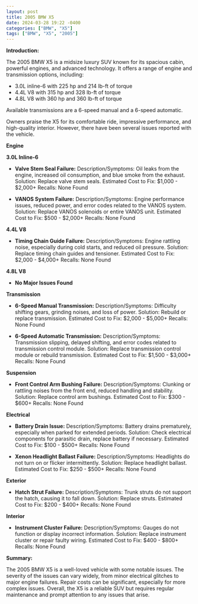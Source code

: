 ```yaml
---
layout: post
title: 2005 BMW X5
date: 2024-03-28 19:22 -0400
categories: ["BMW", "X5"]
tags: ["BMW", "X5", "2005"]
---
```

**Introduction:**

The 2005 BMW X5 is a midsize luxury SUV known for its spacious cabin, powerful engines, and advanced technology. It offers a range of engine and transmission options, including:

- 3.0L inline-6 with 225 hp and 214 lb-ft of torque
- 4.4L V8 with 315 hp and 328 lb-ft of torque
- 4.8L V8 with 360 hp and 360 lb-ft of torque

Available transmissions are a 6-speed manual and a 6-speed automatic.

Owners praise the X5 for its comfortable ride, impressive performance, and high-quality interior. However, there have been several issues reported with the vehicle.

**Engine**

**3.0L Inline-6**

- **Valve Stem Seal Failure:**
Description/Symptoms: Oil leaks from the engine, increased oil consumption, and blue smoke from the exhaust.
Solution: Replace valve stem seals.
Estimated Cost to Fix: $1,000 - $2,000+
Recalls: None Found

- **VANOS System Failure:**
Description/Symptoms: Engine performance issues, reduced power, and error codes related to the VANOS system.
Solution: Replace VANOS solenoids or entire VANOS unit.
Estimated Cost to Fix: $500 - $2,000+
Recalls: None Found

**4.4L V8**

- **Timing Chain Guide Failure:**
Description/Symptoms: Engine rattling noise, especially during cold starts, and reduced oil pressure.
Solution: Replace timing chain guides and tensioner.
Estimated Cost to Fix: $2,000 - $4,000+
Recalls: None Found

**4.8L V8**

- **No Major Issues Found**

**Transmission**

- **6-Speed Manual Transmission:**
Description/Symptoms: Difficulty shifting gears, grinding noises, and loss of power.
Solution: Rebuild or replace transmission.
Estimated Cost to Fix: $2,000 - $5,000+
Recalls: None Found

- **6-Speed Automatic Transmission:**
Description/Symptoms: Transmission slipping, delayed shifting, and error codes related to transmission control module.
Solution: Replace transmission control module or rebuild transmission.
Estimated Cost to Fix: $1,500 - $3,000+
Recalls: None Found

**Suspension**

- **Front Control Arm Bushing Failure:**
Description/Symptoms: Clunking or rattling noises from the front end, reduced handling and stability.
Solution: Replace control arm bushings.
Estimated Cost to Fix: $300 - $600+
Recalls: None Found

**Electrical**

- **Battery Drain Issue:**
Description/Symptoms: Battery drains prematurely, especially when parked for extended periods.
Solution: Check electrical components for parasitic drain, replace battery if necessary.
Estimated Cost to Fix: $100 - $500+
Recalls: None Found

- **Xenon Headlight Ballast Failure:**
Description/Symptoms: Headlights do not turn on or flicker intermittently.
Solution: Replace headlight ballast.
Estimated Cost to Fix: $250 - $500+
Recalls: None Found

**Exterior**

- **Hatch Strut Failure:**
Description/Symptoms: Trunk struts do not support the hatch, causing it to fall down.
Solution: Replace struts.
Estimated Cost to Fix: $200 - $400+
Recalls: None Found

**Interior**

- **Instrument Cluster Failure:**
Description/Symptoms: Gauges do not function or display incorrect information.
Solution: Replace instrument cluster or repair faulty wiring.
Estimated Cost to Fix: $400 - $800+
Recalls: None Found

**Summary:**

The 2005 BMW X5 is a well-loved vehicle with some notable issues. The severity of the issues can vary widely, from minor electrical glitches to major engine failures. Repair costs can be significant, especially for more complex issues. Overall, the X5 is a reliable SUV but requires regular maintenance and prompt attention to any issues that arise.
